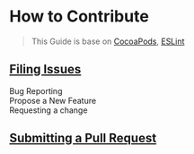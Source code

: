 # How to Contribute

> This Guide is base on [CocoaPods](http://guides.cocoapods.org/contributing/contribute-to-cocoapods.html),   [ESLint](http://eslint.org/docs/developer-guide/contributing/)

## [Filing Issues](contribute-by-reporting-issue.md)  
Bug Reporting  
Propose a New Feature  
Requesting a change

## [Submitting a Pull Request](pull-request-guideline.md)
